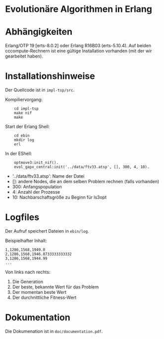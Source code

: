 Evolutionäre Algorithmen in Erlang
=====

Abhängigkeiten
===

Erlang/OTP 19 [erts-8.0.2] oder Erlang R16B03 (erts-5.10.4).  Auf
beiden cccompute-Rechnern ist eine gültige Installation vorhanden (mit
der wir gearbeitet haben).

Installationshinweise
===

Der Quellcode ist in `impl-tsp/src`.

Kompiliervorgang:
```
    cd impl-tsp
    make nif
    make
```

Start der Erlang Shell:
```
    cd ebin
    mkdir log
    erl
```

In der EShell:
```
    optmove3:init_nif().
    evol_gapx_central:init('../data/ftv33.atsp', [], 300, 4, 10).
```
- '../data/ftv33.atsp': Name der Datei
- []: andere Nodes, die an dem selben Problem rechnen (falls vorhanden)
- 300: Anfangspopulation
- 4: Anzahl der Prozesse
- 10: Nachbarschaftsgröße zu Beginn für ls3opt

Logfiles
===

Der Aufruf speichert Dateien in `ebin/log`.

Beispielhafter Inhalt:
```
1,1286,1568,1949.0
2,1286,1568,1946.8733333333332
3,1286,1568,1944.99
...
```
Von links nach rechts:
1. Die Generation
2. Der beste, bekannte Wert für das Problem
3. Der momentan beste Wert
4. Der durchnittliche Fitness-Wert

Dokumentation
===
Die Dokumenation ist in `doc/documentation.pdf`.
